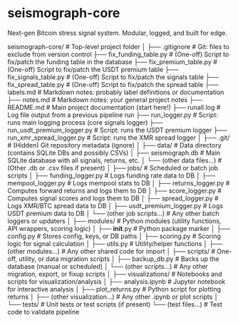 # seismograph-core
Next-gen Bitcoin stress signal system. Modular, logged, and built for edge.

seismograph-core/                 # Top-level project folder
│
├── .gitignore                   # Git: files to exclude from version control
├── fix_funding_table.py         # (One-off) Script to fix/patch the funding table in the database
├── fix_premium_table.py         # (One-off) Script to fix/patch the USDT premium table
├── fix_signals_table.py         # (One-off) Script to fix/patch the signals table
├── fix_spread_table.py          # (One-off) Script to fix/patch the spread table
├── labels.md                    # Markdown notes: probably label definitions or documentation
├── notes.md                     # Markdown notes: your general project notes
├── README.md                    # Main project documentation (start here!)
├── runall.log                   # Log file output from a previous pipeline run
├── run_logger.py                # Script: runs main logging process (core signals logger)
├── run_usdt_premium_logger.py   # Script: runs the USDT premium logger
├── run_xmr_spread_logger.py     # Script: runs the XMR spread logger
│
├── .git/                        # (Hidden) Git repository metadata (ignore)
│
├── data/                        # Data directory (contains SQLite DBs and possibly CSVs)
│   ├── seismograph.db           # Main SQLite database with all signals, returns, etc.
│   └── (other data files…)      # (Other .db or .csv files if present)
│
├── jobs/                        # Scheduled or batch job scripts
│   ├── funding_logger.py        # Logs funding rate data to DB
│   ├── mempool_logger.py        # Logs mempool stats to DB
│   ├── returns_logger.py        # Computes forward returns and logs them to DB
│   ├── score_logger.py          # Computes signal scores and logs them to DB
│   ├── spread_logger.py         # Logs XMR/BTC spread data to DB
│   ├── usdt_premium_logger.py   # Logs USDT premium data to DB
│   └── (other job scripts…)     # Any other batch loggers or updaters
│
├── modules/                     # Python modules (utility functions, API wrappers, scoring logic)
│   ├── __init__.py              # Python package marker
│   ├── config.py                # Stores config, keys, or DB paths
│   ├── scoring.py               # Scoring logic for signal calculation
│   ├── utils.py                 # Utility/helper functions
│   ├── (other modules…)         # Any other shared code for import
│
├── scripts/                     # One-off, utility, or data migration scripts
│   ├── backup_db.py             # Backs up the database (manual or scheduled)
│   └── (other scripts…)         # Any other migration, export, or fixup scripts
│
├── visualizations/              # Notebooks and scripts for visualization/analysis
│   ├── analysis.ipynb           # Jupyter notebook for interactive analysis
│   ├── plot_returns.py          # Python script for plotting returns
│   ├── (other visualization…)   # Any other .ipynb or plot scripts
│
└── tests/                       # Unit tests or test scripts (if present)
    └── (test files…)            # Test code to validate pipeline
